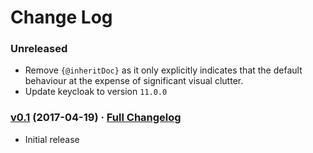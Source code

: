 # Change Log

### Unreleased

* Remove `{@inheritDoc}` as it only explicitly indicates that the default behaviour at the expense of significant visual clutter.
* Update keycloak to version `11.0.0`

### [v0.1](https://github.com/realityforge/simple-keycloak-service/tree/v0.1) (2017-04-19) · [Full Changelog](https://github.com/realityforge/simple-keycloak-service/compare/1fd1321c91423263a05354538dd04f130a7ba0fd...v0.1)

* Initial release

